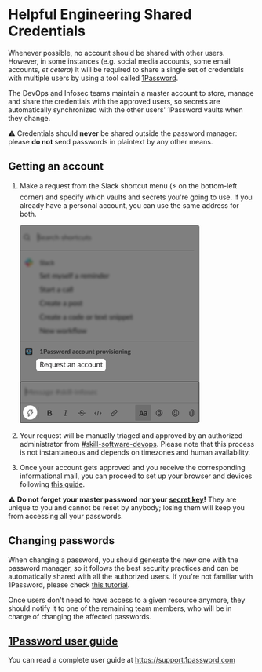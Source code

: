 # Helpful Engineering Shared Credentials

Whenever possible, no account should be shared with other users. However, in some instances (e.g. social media accounts, some email accounts, *et cetera*) it will be required to share a single set of credentials with multiple users by using a tool called [1Password](https://1password.com).

The DevOps and Infosec teams maintain a master account to store, manage and share the credentials with the approved users, so secrets are automatically synchronized with the other users' 1Password vaults when they change.

:warning: Credentials should **never** be shared outside the password manager: please **do not** send passwords in plaintext by any other means.

## Getting an account

1. Make a request from the Slack shortcut menu (:zap: on the bottom-left corner) and specify which vaults and secrets you're going to use. If you already have a personal account, you can use the same address for both. 

    ![:zap: shortcut menu](/images/1password-account-request.png)    

2. Your request will be manually triaged and approved by an authorized administrator from [#skill-software-devops](https://helpfulengineering.slack.com/archives/CV54M16QH). Please note that this process is not instantaneous and depends on timezones and human availability.

3. Once your account gets approved and you receive the corresponding informational mail, you can proceed to set up your browser and devices following [this guide](https://support.1password.com/explore/team-member/).

:warning: **Do not forget your master password nor your [secret key](https://support.1password.com/secret-key-security/)!** They are unique to you and cannot be reset by anybody; losing them will keep you from accessing all your passwords.

## Changing passwords

When changing a password, you should generate the new one with the password manager, so it follows the best security practices and can be automatically shared with all the authorized users. If you're not familiar with 1Password, please check [this tutorial](https://support.1password.com/change-website-password/).

Once users don't need to have access to a given resource anymore, they should notify it to one of the remaining team members, who will be in charge of changing the affected passwords.

## [1Password user guide](https://support.1password.com)

You can read a complete user guide at https://support.1password.com
